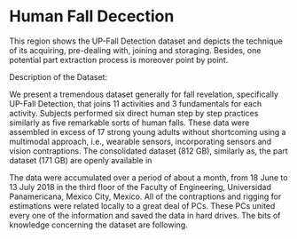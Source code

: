 # Human Fall Decection
This region shows the UP-Fall Detection dataset and depicts the technique of its acquiring, pre-dealing with, joining and storaging. Besides, one potential part extraction process is moreover point by point. 

Description of the Dataset: 

We present a tremendous dataset generally for fall revelation, specifically UP-Fall Detection, that joins 11 activities and 3 fundamentals for each activity. Subjects performed six direct human step by step practices similarly as five remarkable sorts of human falls. These data were assembled in excess of 17 strong young adults without shortcoming using a multimodal approach, i.e., wearable sensors, incorporating sensors and vision contraptions. The consolidated dataset (812 GB), similarly as, the part dataset (171 GB) are openly available in 

The data were accumulated over a period of about a month, from 18 June to 13 July 2018 in the third floor of the Faculty of Engineering, Universidad Panamericana, Mexico City, Mexico. All of the contraptions and rigging for estimations were related locally to a great deal of PCs. These PCs united every one of the information and saved the data in hard drives. The bits of knowledge concerning the dataset are following. 
